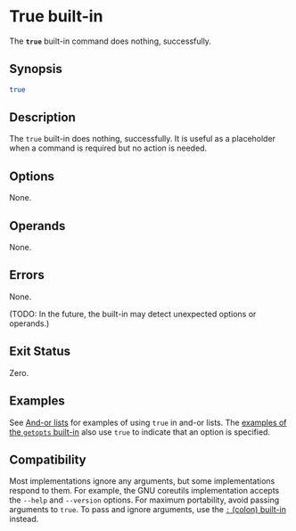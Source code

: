 # True built-in

The **`true`** built-in command does nothing, successfully.

## Synopsis

```sh
true
```

## Description

The `true` built-in does nothing, successfully. It is useful as a placeholder when a command is required but no action is needed.

## Options

None.

## Operands

None.

## Errors

None.

(TODO: In the future, the built-in may detect unexpected options or operands.)

## Exit Status

Zero.

## Examples

See [And-or lists](../language/commands/exit_status.md#and-or-lists) for examples of using `true` in and-or lists. The [examples of the `getopts` built-in](getopts.md#examples) also use `true` to indicate that an option is specified.

## Compatibility

Most implementations ignore any arguments, but some implementations respond to them. For example, the GNU coreutils implementation accepts the `--help` and `--version` options. For maximum portability, avoid passing arguments to `true`. To pass and ignore arguments, use the [`:` (colon) built-in](colon.md) instead.
